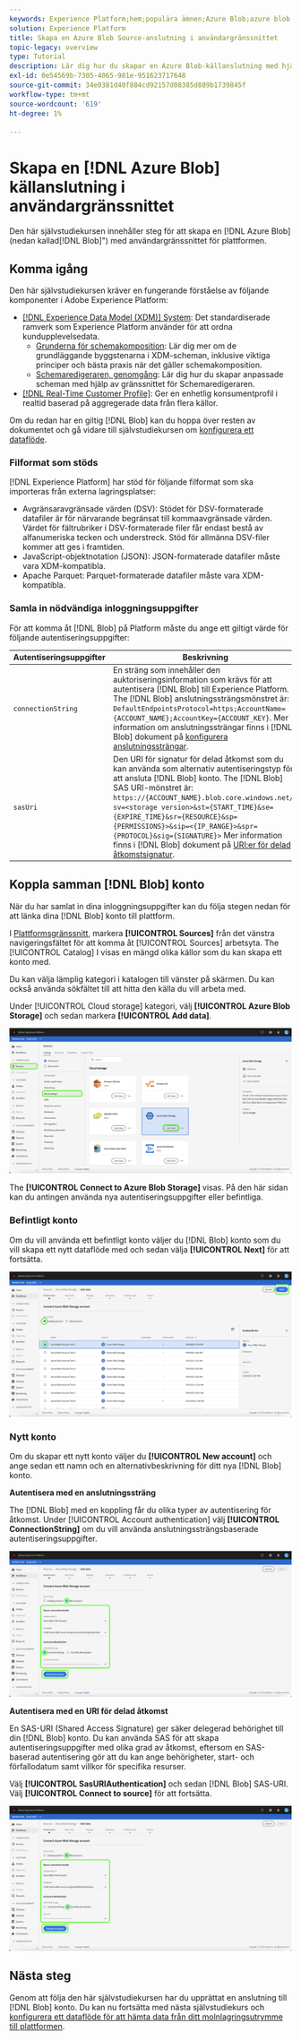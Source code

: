 ```yaml
---
keywords: Experience Platform;hem;populära ämnen;Azure Blob;azure blob;Azure blob connector
solution: Experience Platform
title: Skapa en Azure Blob Source-anslutning i användargränssnittet
topic-legacy: overview
type: Tutorial
description: Lär dig hur du skapar en Azure Blob-källanslutning med hjälp av användargränssnittet för plattformen.
exl-id: 0e54569b-7305-4065-981e-951623717648
source-git-commit: 34e0381d40f884cd92157d08385d889b1739845f
workflow-type: tm+mt
source-wordcount: '619'
ht-degree: 1%

---
```


# Skapa en [!DNL Azure Blob] källanslutning i användargränssnittet

Den här självstudiekursen innehåller steg för att skapa en [!DNL Azure Blob] (nedan kallad[!DNL Blob]&quot;) med användargränssnittet för plattformen.

## Komma igång

Den här självstudiekursen kräver en fungerande förståelse av följande komponenter i Adobe Experience Platform:

- [[!DNL Experience Data Model (XDM)] System](../../../../../xdm/home.md): Det standardiserade ramverk som Experience Platform använder för att ordna kundupplevelsedata.
   - [Grunderna för schemakomposition](../../../../../xdm/schema/composition.md): Lär dig mer om de grundläggande byggstenarna i XDM-scheman, inklusive viktiga principer och bästa praxis när det gäller schemakomposition.
   - [Schemaredigeraren, genomgång](../../../../../xdm/tutorials/create-schema-ui.md): Lär dig hur du skapar anpassade scheman med hjälp av gränssnittet för Schemaredigeraren.
- [[!DNL Real-Time Customer Profile]](../../../../../profile/home.md): Ger en enhetlig konsumentprofil i realtid baserad på aggregerade data från flera källor.

Om du redan har en giltig [!DNL Blob] kan du hoppa över resten av dokumentet och gå vidare till självstudiekursen om [konfigurera ett dataflöde](../../dataflow/batch/cloud-storage.md).

### Filformat som stöds

[!DNL Experience Platform] har stöd för följande filformat som ska importeras från externa lagringsplatser:

- Avgränsaravgränsade värden (DSV): Stödet för DSV-formaterade datafiler är för närvarande begränsat till kommaavgränsade värden. Värdet för fältrubriker i DSV-formaterade filer får endast bestå av alfanumeriska tecken och understreck. Stöd för allmänna DSV-filer kommer att ges i framtiden.
- JavaScript-objektnotation (JSON): JSON-formaterade datafiler måste vara XDM-kompatibla.
- Apache Parquet: Parquet-formaterade datafiler måste vara XDM-kompatibla.

### Samla in nödvändiga inloggningsuppgifter

För att komma åt [!DNL Blob] på Platform måste du ange ett giltigt värde för följande autentiseringsuppgifter:

| Autentiseringsuppgifter | Beskrivning |
| ---------- | ----------- |
| `connectionString` | En sträng som innehåller den auktoriseringsinformation som krävs för att autentisera [!DNL Blob] till Experience Platform. The [!DNL Blob] anslutningssträngsmönstret är: `DefaultEndpointsProtocol=https;AccountName={ACCOUNT_NAME};AccountKey={ACCOUNT_KEY}`. Mer information om anslutningssträngar finns i [!DNL Blob] dokument på [konfigurera anslutningssträngar](https://docs.microsoft.com/en-us/azure/storage/common/storage-configure-connection-string). |
| `sasUri` | Den URI för signatur för delad åtkomst som du kan använda som alternativ autentiseringstyp för att ansluta [!DNL Blob] konto. The [!DNL Blob] SAS URI-mönstret är: `https://{ACCOUNT_NAME}.blob.core.windows.net/?sv=<storage version>&st={START_TIME}&se={EXPIRE_TIME}&sr={RESOURCE}&sp={PERMISSIONS}>&sip=<{IP_RANGE}>&spr={PROTOCOL}&sig={SIGNATURE}>` Mer information finns i [!DNL Blob] dokument på [URI:er för delad åtkomstsignatur](https://docs.microsoft.com/en-us/azure/data-factory/connector-azure-blob-storage#shared-access-signature-authentication). |

## Koppla samman [!DNL Blob] konto

När du har samlat in dina inloggningsuppgifter kan du följa stegen nedan för att länka dina [!DNL Blob] konto till plattform.

I [Plattformsgränssnitt](https://platform.adobe.com), markera **[!UICONTROL Sources]** från det vänstra navigeringsfältet för att komma åt [!UICONTROL Sources] arbetsyta. The [!UICONTROL Catalog] I visas en mängd olika källor som du kan skapa ett konto med.

Du kan välja lämplig kategori i katalogen till vänster på skärmen. Du kan också använda sökfältet till att hitta den källa du vill arbeta med.

Under [!UICONTROL Cloud storage] kategori, välj **[!UICONTROL Azure Blob Storage]** och sedan markera **[!UICONTROL Add data]**.

![katalog](../../../../images/tutorials/create/blob/catalog.png)

The **[!UICONTROL Connect to Azure Blob Storage]** visas. På den här sidan kan du antingen använda nya autentiseringsuppgifter eller befintliga.

### Befintligt konto

Om du vill använda ett befintligt konto väljer du [!DNL Blob] konto som du vill skapa ett nytt dataflöde med och sedan välja **[!UICONTROL Next]** för att fortsätta.

![befintlig](../../../../images/tutorials/create/blob/existing.png)

### Nytt konto

Om du skapar ett nytt konto väljer du **[!UICONTROL New account]** och ange sedan ett namn och en alternativbeskrivning för ditt nya [!DNL Blob] konto.

**Autentisera med en anslutningssträng**

The [!DNL Blob] med en koppling får du olika typer av autentisering för åtkomst. Under [!UICONTROL Account authentication] välj **[!UICONTROL ConnectionString]** om du vill använda anslutningssträngsbaserade autentiseringsuppgifter.

![anslutningssträng](../../../../images/tutorials/create/blob/connectionstring.png)

**Autentisera med en URI för delad åtkomst**

En SAS-URI (Shared Access Signature) ger säker delegerad behörighet till din [!DNL Blob] konto. Du kan använda SAS för att skapa autentiseringsuppgifter med olika grad av åtkomst, eftersom en SAS-baserad autentisering gör att du kan ange behörigheter, start- och förfallodatum samt villkor för specifika resurser.

Välj **[!UICONTROL SasURIAuthentication]** och sedan [!DNL Blob] SAS-URI. Välj **[!UICONTROL Connect to source]** för att fortsätta.

![sas-uri](../../../../images/tutorials/create/blob/sas-uri.png)

## Nästa steg

Genom att följa den här självstudiekursen har du upprättat en anslutning till [!DNL Blob] konto. Du kan nu fortsätta med nästa självstudiekurs och [konfigurera ett dataflöde för att hämta data från ditt molnlagringsutrymme till plattformen](../../dataflow/batch/cloud-storage.md).
